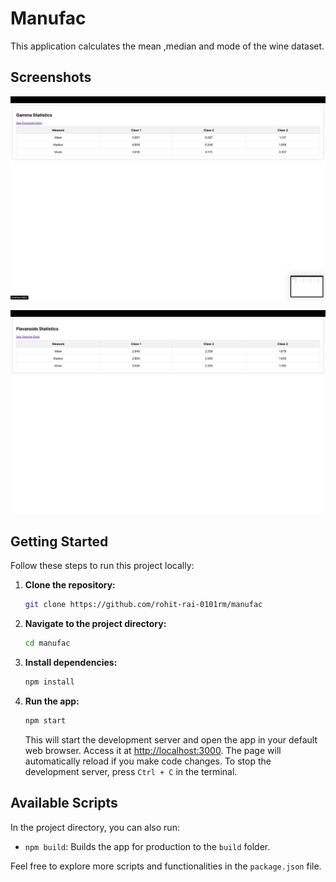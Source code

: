 # Manufac

This application calculates the mean ,median and mode of the wine dataset.


## Screenshots 

![screenshot_lavanoid](https://github.com/rohit-rai-0101rm/manufac/blob/ddc530e3c8f6861eb2093a0950901be5e9b611ea/src/screenshots/flavanoidStats.png)

![screenshot gama](https://github.com/rohit-rai-0101rm/manufac/blob/ddc530e3c8f6861eb2093a0950901be5e9b611ea/src/screenshots/gamaStats.png)

## Getting Started

Follow these steps to run this project locally:

1. **Clone the repository:**

    ```bash
    git clone https://github.com/rohit-rai-0101rm/manufac
    ```


2. **Navigate to the project directory:**

    ```bash
    cd manufac
    ```

3. **Install dependencies:**

    ```bash
    npm install
    ```

4. **Run the app:**

    ```bash
    npm start
    ```

    This will start the development server and open the app in your default web browser. Access it at [http://localhost:3000](http://localhost:3000/). The page will automatically reload if you make code changes. To stop the development server, press `Ctrl + C` in the terminal.

## Available Scripts

In the project directory, you can also run:

- `npm build`: Builds the app for production to the `build` folder.


Feel free to explore more scripts and functionalities in the `package.json` file.







